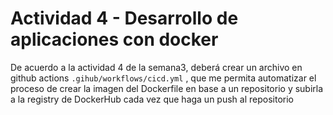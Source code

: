 # Actividad 4 - Desarrollo de aplicaciones con docker

De acuerdo a la actividad 4 de la semana3, deberá crear un archivo en github actions `.gihub/workflows/cicd.yml` , que me permita automatizar el proceso de crear la imagen del Dockerfile en base a un repositorio y subirla a la registry de DockerHub cada vez que haga un push al repositorio

